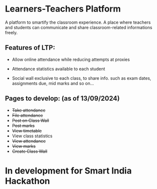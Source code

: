# Learners-Teachers Platform

A platform to smartify the classroom experience. A place where
teachers and students can communicate and share classroom-related
informations freely.

## Features of LTP:
* Allow online attendance while reducing attempts at proxies
    
* Attendance statistics available to each student
    
* Social wall exclusive to each class, to share info. such as
exam dates, assignments due, mid marks and so on...

## Pages to develop: (as of 13/09/2024)
* ~~Take attendance~~
* ~~File attendance~~
* ~~Post on Class Wall~~
* ~~Post marks~~
* ~~View timetable~~
* View class statistics
* ~~View attendance~~
* ~~View marks~~
* ~~Create Class Wall~~

# In development for Smart India Hackathon
